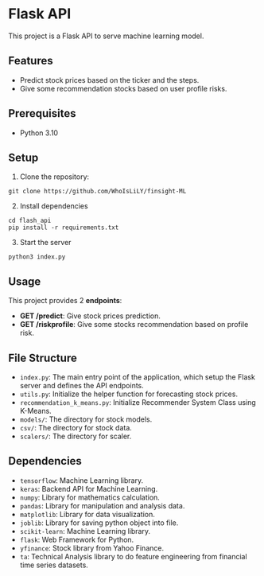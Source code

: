 # Flask API
This project is a Flask API to serve machine learning model.
## Features
- Predict stock prices based on the ticker and the steps.
- Give some recommendation stocks based on user profile risks.

## Prerequisites
- Python 3.10

## Setup
1. Clone the repository:
```commandline
git clone https://github.com/WhoIsLiLY/finsight-ML
```
2. Install dependencies
```commandline
cd flash_api
pip install -r requirements.txt
```
3. Start the server
```commandline
python3 index.py
```

## Usage
This project provides 2 __endpoints__:
- __GET /predict__: Give stock prices prediction.
- __GET /riskprofile__: Give some stocks recommendation based on profile risk.

## File Structure
- `index.py`: The main entry point of the application, which setup the Flask server and defines the API endpoints.
- `utils.py`: Initialize the helper function for forecasting stock prices.
- `recommendation_k_means.py`: Initialize Recommender System Class using K-Means.
- `models/`: The directory for stock models.
- `csv/`: The directory for stock data.
- `scalers/`: The directory for scaler.

## Dependencies
- `tensorflow`: Machine Learning library.
- `keras`: Backend API for Machine Learning.
- `numpy`: Library for mathematics calculation.
- `pandas`: Library for manipulation and analysis data.
- `matplotlib`: Library for data visualization.
- `joblib`: Library for saving python object into file.
- `scikit-learn`: Machine Learning library.
- `flask`: Web Framework for Python.
- `yfinance`: Stock library from Yahoo Finance.
- `ta`: Technical Analysis library to do feature engineering from financial time series datasets.